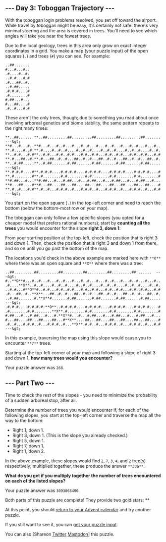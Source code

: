 
## --- Day 3: Toboggan Trajectory ---

With the toboggan login problems resolved, you set off toward the airport. While travel by toboggan might be easy, it's certainly not safe: there's very minimal steering and the area is covered in trees. You'll need to see which angles will take you near the fewest trees.

Due to the local geology, trees in this area only grow on exact integer coordinates in a grid. You make a map (your puzzle input) of the open squares (`.`) and trees (`#`) you can see. For example:

```
..##.......
#...#...#..
.#....#..#.
..#.#...#.#
.#...##..#.
..#.##.....
.#.#.#....#
.#........#
#.##...#...
#...##....#
.#..#...#.#

```

These aren't the only trees, though; due to something you read about once involving arboreal genetics and biome stability, the same pattern repeats to the right many times:

```
**..##.......**..##.........##.........##.........##.........##.......  ---&gt;
**#...#...#..**#...#...#..#...#...#..#...#...#..#...#...#..#...#...#..
**.#....#..#.**.#....#..#..#....#..#..#....#..#..#....#..#..#....#..#.
**..#.#...#.#**..#.#...#.#..#.#...#.#..#.#...#.#..#.#...#.#..#.#...#.#
**.#...##..#.**.#...##..#..#...##..#..#...##..#..#...##..#..#...##..#.
**..#.##.....**..#.##.......#.##.......#.##.......#.##.......#.##.....  ---&gt;
**.#.#.#....#**.#.#.#....#.#.#.#....#.#.#.#....#.#.#.#....#.#.#.#....#
**.#........#**.#........#.#........#.#........#.#........#.#........#
**#.##...#...**#.##...#...#.##...#...#.##...#...#.##...#...#.##...#...
**#...##....#**#...##....##...##....##...##....##...##....##...##....#
**.#..#...#.#**.#..#...#.#.#..#...#.#.#..#...#.#.#..#...#.#.#..#...#.#  ---&gt;

```

You start on the open square (`.`) in the top-left corner and need to reach the bottom (below the bottom-most row on your map).

The toboggan can only follow a few specific slopes (you opted for a cheaper model that prefers rational numbers); start by **counting all the trees** you would encounter for the slope **right 3, down 1**:

From your starting position at the top-left, check the position that is right 3 and down 1. Then, check the position that is right 3 and down 1 from there, and so on until you go past the bottom of the map.

The locations you'd check in the above example are marked here with `**O**` where there was an open square and `**X**` where there was a tree:

```
..##.........##.........##.........##.........##.........##.......  ---&gt;
#..**O**#...#..#...#...#..#...#...#..#...#...#..#...#...#..#...#...#..
.#....**X**..#..#....#..#..#....#..#..#....#..#..#....#..#..#....#..#.
..#.#...#**O**#..#.#...#.#..#.#...#.#..#.#...#.#..#.#...#.#..#.#...#.#
.#...##..#..**X**...##..#..#...##..#..#...##..#..#...##..#..#...##..#.
..#.##.......#.**X**#.......#.##.......#.##.......#.##.......#.##.....  ---&gt;
.#.#.#....#.#.#.#.**O**..#.#.#.#....#.#.#.#....#.#.#.#....#.#.#.#....#
.#........#.#........**X**.#........#.#........#.#........#.#........#
#.##...#...#.##...#...#.**X**#...#...#.##...#...#.##...#...#.##...#...
#...##....##...##....##...#**X**....##...##....##...##....##...##....#
.#..#...#.#.#..#...#.#.#..#...**X**.#.#..#...#.#.#..#...#.#.#..#...#.#  ---&gt;

```

In this example, traversing the map using this slope would cause you to encounter `**7**` trees.

Starting at the top-left corner of your map and following a slope of right 3 and down 1, **how many trees would you encounter?**

Your puzzle answer was `268`.

## --- Part Two ---

Time to check the rest of the slopes - you need to minimize the probability of a sudden arboreal stop, after all.

Determine the number of trees you would encounter if, for each of the following slopes, you start at the top-left corner and traverse the map all the way to the bottom:

- Right 1, down 1.
- Right 3, down 1. (This is the slope you already checked.)
- Right 5, down 1.
- Right 7, down 1.
- Right 1, down 2.

In the above example, these slopes would find `2`, `7`, `3`, `4`, and `2` tree(s) respectively; multiplied together, these produce the answer `**336**`.

**What do you get if you multiply together the number of trees encountered on each of the listed slopes?**

Your puzzle answer was `3093068400`.

Both parts of this puzzle are complete! They provide two gold stars: **

At this point, you should [return to your Advent calendar](/2020) and try another puzzle.

If you still want to see it, you can [get your puzzle input](3/input).

You can also [Shareon
  [Twitter](https://twitter.com/intent/tweet?text=I%27ve+completed+%22Toboggan+Trajectory%22+%2D+Day+3+%2D+Advent+of+Code+2020&amp;url=https%3A%2F%2Fadventofcode%2Ecom%2F2020%2Fday%2F3&amp;related=ericwastl&amp;hashtags=AdventOfCode)
[Mastodon](javascript:void(0);)] this puzzle.

